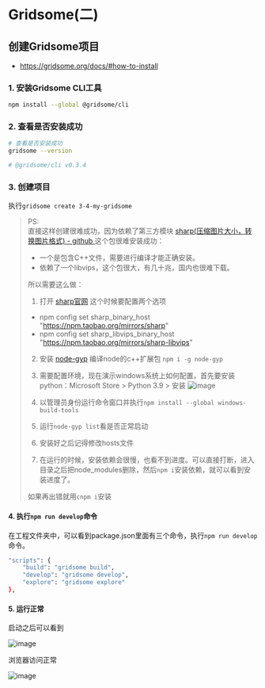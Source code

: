 # Gridsome(二)
## 创建Gridsome项目

- https://gridsome.org/docs/#how-to-install

### 1. 安装Gridsome CLI工具

```bash
npm install --global @gridsome/cli
```

### 2. 查看是否安装成功

```bash
# 查看是否安装成功
gridsome --version

# @gridsome/cli v0.3.4
```

### 3. 创建项目
执行`gridsome create 3-4-my-gridsome`

> PS:  
> 直接这样创建很难成功，因为依赖了第三方模块 [sharp(压缩图片大小，转换图片格式) - github  ](https://github.com/lovell/sharp)
> 这个包很难安装成功：  
> - 一个是包含C++文件，需要进行编译才能正确安装。
> - 依赖了一个libvips，这个包很大，有几十兆，国内也很难下载。
> 
> 所以需要这么做：
>
> 1. 打开 [sharp官网](https://sharp.pixelplumbing.com/install#chinese-mirror) 这个时候要配置两个选项
>
> - npm config set sharp_binary_host "https://npm.taobao.org/mirrors/sharp"
> - npm config set sharp_libvips_binary_host "https://npm.taobao.org/mirrors/sharp-libvips"
> 
> 2. 安装 [node-gyp](https://github.com/nodejs/node-gyp)  编译node的c++扩展包 `npm i -g node-gyp`
> 3. 需要配置环境，现在演示windows系统上如何配置，首先要安装python：Microsoft Store > Python 3.9 > 安装
> ![image](68CA4CEC75604537BE129C90D808D934)
> 4. 以管理员身份运行命令窗口并执行`npm install --global windows-build-tools`
>
> 5. 运行`node-gyp list`看是否正常启动
>
> 6. 安装好之后记得修改hosts文件 
> 
> 7. 在运行的时候，安装依赖会很慢，也看不到进度。可以直接打断，进入目录之后把node_modules删除，然后`npm i`安装依赖，就可以看到安装进度了。
>
> 如果再出错就用`cnpm i`安装

#### 4. 执行`npm run develop`命令
在工程文件夹中，可以看到package.json里面有三个命令，执行`npm run develop`命令。

```bash
"scripts": {
    "build": "gridsome build",
    "develop": "gridsome develop",
    "explore": "gridsome explore"
},
```

#### 5. 运行正常

启动之后可以看到

![image](2A29B019C71048FA9E16025C708F3A54)

浏览器访问正常

![image](6841FEB009AC42F6B8F5261FF850E45D)